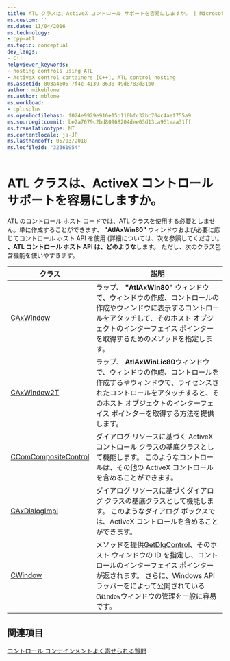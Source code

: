 ```yaml
---
title: ATL クラスは、ActiveX コントロール サポートを容易にしますか。 | Microsoft Docs
ms.custom: ''
ms.date: 11/04/2016
ms.technology:
- cpp-atl
ms.topic: conceptual
dev_langs:
- C++
helpviewer_keywords:
- hosting controls using ATL
- ActiveX control containers [C++], ATL control hosting
ms.assetid: 803a4605-7f4c-4139-8638-49d8783d31b0
author: mikeblome
ms.author: mblome
ms.workload:
- cplusplus
ms.openlocfilehash: f024e9929e916e15b110bfc32bc704c4aef755a9
ms.sourcegitcommit: be2a7679c2bd80968204dee03d13ca961eaa31ff
ms.translationtype: MT
ms.contentlocale: ja-JP
ms.lasthandoff: 05/03/2018
ms.locfileid: "32361954"
---
```

# <a name="which-atl-classes-facilitate-activex-control-containment"></a>ATL クラスは、ActiveX コントロール サポートを容易にしますか。
ATL のコントロール ホスト コードでは、ATL クラスを使用する必要としません。単に作成することができます、 **"AtlAxWin80"** ウィンドウおよび必要に応じてコントロール ホスト API を使用 (詳細については、次を参照してください。 **、ATL コントロール ホスト API は、どのような**します。 ただし、次のクラス包含機能を使いやすきます。  
  
|クラス|説明|  
|-----------|-----------------|  
|[CAxWindow](../atl/reference/caxwindow-class.md)|ラップ、 **"AtlAxWin80"** ウィンドウで、ウィンドウの作成、コントロールの作成やウィンドウに表示するコントロールをアタッチして、そのホスト オブジェクトのインターフェイス ポインターを取得するためのメソッドを指定します。|  
|[CAxWindow2T](../atl/reference/caxwindow2t-class.md)|ラップ、 **AtlAxWinLic80**ウィンドウで、ウィンドウの作成、コントロールを作成するやウィンドウで、ライセンスされたコントロールをアタッチすると、そのホスト オブジェクトのインターフェイス ポインターを取得する方法を提供します。|  
|[CComCompositeControl](../atl/reference/ccomcompositecontrol-class.md)|ダイアログ リソースに基づく ActiveX コントロール クラスの基底クラスとして機能します。 このようなコントロールは、その他の ActiveX コントロールを含めることができます。|  
|[CAxDialogImpl](../atl/reference/caxdialogimpl-class.md)|ダイアログ リソースに基づくダイアログ クラスの基底クラスとして機能します。 このようなダイアログ ボックスでは、ActiveX コントロールを含めることができます。|  
|[CWindow](../atl/reference/cwindow-class.md)|メソッドを提供[GetDlgControl](../atl/reference/cwindow-class.md#getdlgcontrol)、そのホスト ウィンドウの ID を指定し、コントロールのインターフェイス ポインターが返されます。 さらに、Windows API ラッパーをによって公開されている`CWindow`ウィンドウの管理を一般に容易です。|  
  
## <a name="see-also"></a>関連項目  
 [コントロール コンテインメントよく寄せられる質問](../atl/atl-control-containment-faq.md)

